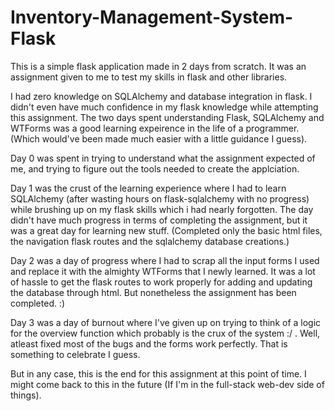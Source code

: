 # Inventory-Management-System-Flask
This is a simple flask application made in 2 days from scratch. It was an assignment given to me to test my skills in flask and other libraries.

I had zero knowledge on SQLAlchemy and database integration in flask. I didn't even have much confidence in my flask knowledge while attempting this assignment.
The two days spent understanding Flask, SQLAlchemy and WTForms was a good learning expeirence in the life of a programmer. (Which would've been made much easier with a little guidance I guess).

Day 0 was spent in trying to understand what the assignment expected of me, and trying to figure out the tools needed to create the applciation.

Day 1 was the crust of the learning experience where I had to learn SQLAlchemy (after wasting hours on flask-sqlalchemy with no progress) while brushing up on my flask skills which i had nearly forgotten. The day didn't have much progress in terms of completing the assignment, but it was a great day for learning new stuff. (Completed only the basic html files, the navigation flask routes and the sqlalchemy database creations.)

Day 2 was a day of progress where I had to scrap all the input forms I used and replace it with the almighty WTForms that I newly learned. It was a lot of hassle to get the flask routes to work properly for adding and updating the database through html. But nonetheless the assignment has been completed. :)

Day 3 was a day of burnout where I've given up on trying to think of a logic for the overview function which probably is the crux of the system :/ . Well, atleast fixed most of the bugs and the forms work perfectly. That is something to celebrate I guess.

But in any case, this is the end for this assignment at this point of time. I might come back to this in the future (If I'm in the full-stack web-dev side of things).
